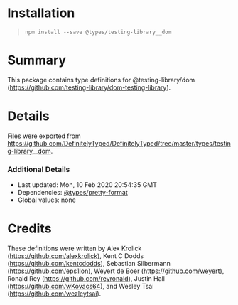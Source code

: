 # Installation
> `npm install --save @types/testing-library__dom`

# Summary
This package contains type definitions for @testing-library/dom (https://github.com/testing-library/dom-testing-library).

# Details
Files were exported from https://github.com/DefinitelyTyped/DefinitelyTyped/tree/master/types/testing-library__dom.

### Additional Details
 * Last updated: Mon, 10 Feb 2020 20:54:35 GMT
 * Dependencies: [@types/pretty-format](https://npmjs.com/package/@types/pretty-format)
 * Global values: none

# Credits
These definitions were written by Alex Krolick (https://github.com/alexkrolick), Kent C Dodds (https://github.com/kentcdodds), Sebastian Silbermann (https://github.com/eps1lon), Weyert de Boer (https://github.com/weyert), Ronald Rey (https://github.com/reyronald), Justin Hall (https://github.com/wKovacs64), and Wesley Tsai (https://github.com/wezleytsai).
